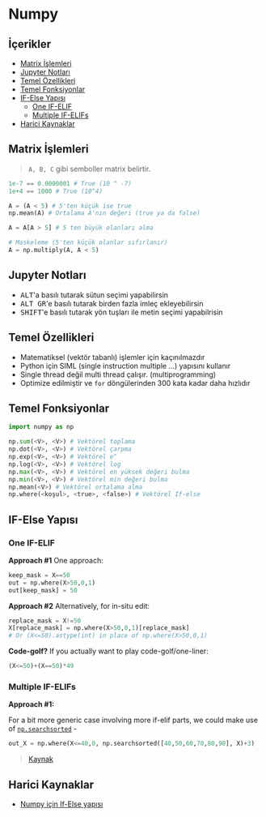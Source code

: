# Numpy <!-- omit in toc -->

## İçerikler <!-- omit in toc -->

- [Matrix İşlemleri](#matrix-%c4%b0%c5%9flemleri)
- [Jupyter Notları](#jupyter-notlar%c4%b1)
- [Temel Özellikleri](#temel-%c3%96zellikleri)
- [Temel Fonksiyonlar](#temel-fonksiyonlar)
- [IF-Else Yapısı](#if-else-yap%c4%b1s%c4%b1)
  - [One IF-ELIF](#one-if-elif)
  - [Multiple IF-ELIFs](#multiple-if-elifs)
- [Harici Kaynaklar](#harici-kaynaklar)

## Matrix İşlemleri

> `A, B, C` gibi semboller matrix belirtir.

```py
1e-7 == 0.0000001 # True (10 ^ -7)
1e+4 == 1000 # True (10^4)

A = (A < 5) # 5'ten küçük ise true
np.mean(A) # Ortalama A'nın değeri (true ya da false)

A = A[A > 5] # 5 ten büyük olanları alma

# Maskeleme (5'ten küçük olanlar sıfırlanır)
A = np.multiply(A, A < 5)
```

## Jupyter Notları

- <kbd>ALT</kbd>'a basılı tutarak sütun seçimi yapabilirsin
- <kbd>ALT GR</kbd>'e basılı tutarak birden fazla imleç ekleyebilirsin
- <kbd>SHIFT</kbd>'e basılı tutarak yön tuşları ile metin seçimi yapabilrisin

## Temel Özellikleri

- Matematiksel (vektör tabanlı) işlemler için kaçınılmazdır
- Python için SIML (single instruction multiple ...) yapısını kullanır
- Single thread değil multi thread çalışır. (multiprogramming)
- Optimize edilmiştir ve `for` döngülerinden 300 kata kadar daha hızlıdır

## Temel Fonksiyonlar

```py
import numpy as np

np.sum(<V>, <V>) # Vektörel toplama
np.dot(<V>, <V>) # Vektörel çarpma
np.exp(<V>, <V>) # Vektörel e^
np.log(<V>, <V>) # Vektörel log
np.max(<V>, <V>) # Vektörel en yüksek değeri bulma
np.min(<V>, <V>) # Vektörel min değeri bulma
np.mean(<V>) # Vektörel ortalama alma
np.where(<koşul>, <true>, <false>) # Vektörel If-else
```

## IF-Else Yapısı

### One IF-ELIF

**Approach #1** One approach:

```py
keep_mask = X==50
out = np.where(X>50,0,1)
out[keep_mask] = 50
```

**Approach #2** Alternatively, for in-situ edit:

```py
replace_mask = X!=50
X[replace_mask] = np.where(X>50,0,1)[replace_mask]
# Or (X<=50).astype(int) in place of np.where(X>50,0,1)
```

**Code-golf?** If you actually want to play code-golf/one-liner:

```py
(X<=50)+(X==50)*49
```

### Multiple IF-ELIFs

**Approach #1:**

For a bit more generic case involving more if-elif parts, we could make use of [`np.searchsorted`](https://docs.scipy.org/doc/numpy/reference/generated/numpy.searchsorted.html) -

```py
out_X = np.where(X<=40,0, np.searchsorted([40,50,60,70,80,90], X)+3)
```

> [Kaynak][numpy için if-else yapısı]

## Harici Kaynaklar

- [Numpy için If-Else yapısı]

[numpy için if-else yapısı]: https://stackoverflow.com/a/45768290/9770490

